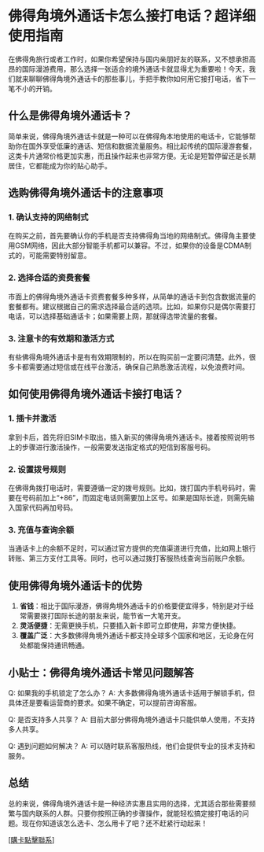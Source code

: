 # 佛得角境外通话卡怎么接打电话？超详细使用指南

在佛得角旅行或者工作时，如果你希望保持与国内亲朋好友的联系，又不想承担高昂的国际漫游费用，那么选择一张适合的境外通话卡就显得尤为重要啦！今天，我们就来聊聊佛得角境外通话卡的那些事儿，手把手教你如何用它接打电话，省下一笔不小的开销。

## 什么是佛得角境外通话卡？

简单来说，佛得角境外通话卡就是一种可以在佛得角本地使用的电话卡，它能够帮助你在国外享受低廉的通话、短信和数据流量服务。相比起传统的国际漫游套餐，这类卡片通常价格更加实惠，而且操作起来也非常方便。无论是短暂停留还是长期居住，它都能成为你的贴心助手。

## 选购佛得角境外通话卡的注意事项

### 1. 确认支持的网络制式
在购买之前，首先要确认你的手机是否支持佛得角当地的网络制式。佛得角主要使用GSM网络，因此大部分智能手机都可以兼容。不过，如果你的设备是CDMA制式的，可能需要特别留意。

### 2. 选择合适的资费套餐
市面上的佛得角境外通话卡资费套餐多种多样，从简单的通话卡到包含数据流量的套餐都有。建议根据自己的需求选择最合适的选项。比如，如果你只是偶尔需要打电话，可以选择基础通话卡；如果需要上网，那就得选带流量的套餐。

### 3. 注意卡的有效期和激活方式
有些佛得角境外通话卡是有有效期限制的，所以在购买前一定要问清楚。此外，很多卡都需要通过短信或在线平台激活，确保自己熟悉激活流程，以免浪费时间。

## 如何使用佛得角境外通话卡接打电话？

### 1. 插卡并激活
拿到卡后，首先将旧SIM卡取出，插入新买的佛得角境外通话卡。接着按照说明书上的步骤进行激活操作，一般需要发送指定格式的短信到客服号码。

### 2. 设置拨号规则
在佛得角拨打电话时，需要遵循一定的拨号规则。比如，拨打国内手机号码时，需要在号码前加上“+86”，而固定电话则需要加上区号。如果是国际长途，则需先输入国家代码再加号码。

### 3. 充值与查询余额
当通话卡上的余额不足时，可以通过官方提供的充值渠道进行充值，比如网上银行转账、第三方支付工具等。同时，也可以通过拨打客服热线查询当前账户余额。

## 使用佛得角境外通话卡的优势

1. **省钱**：相比于国际漫游，佛得角境外通话卡的价格要便宜得多，特别是对于经常需要拨打国际长途的朋友来说，能节省一大笔开支。
2. **灵活便捷**：无需更换手机，只要插入新卡即可立即使用，非常方便快捷。
3. **覆盖广泛**：大多数佛得角境外通话卡都支持全球多个国家和地区，无论身在何处都能保持通讯畅通。

## 小贴士：佛得角境外通话卡常见问题解答

Q: 如果我的手机锁定了怎么办？
A: 大多数佛得角境外通话卡适用于解锁手机，但具体还是要看运营商的要求。如果不确定，可以提前咨询客服。

Q: 是否支持多人共享？
A: 目前大部分佛得角境外通话卡只能供单人使用，不支持多人共享。

Q: 遇到问题如何解决？
A: 可以随时联系客服热线，他们会提供专业的技术支持和服务。

## 总结

总的来说，佛得角境外通话卡是一种经济实惠且实用的选择，尤其适合那些需要频繁与国内联系的人群。只要你按照正确的步骤操作，就能轻松搞定接打电话的问题。现在你知道该怎么选卡、怎么用卡了吧？还不赶紧行动起来！

[[購卡點擊聯系](https://t.me/s/esim1088)]